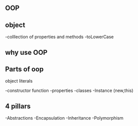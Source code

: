## OOP

## object
-colllection of properties and methods
-toLowerCase

## why use OOP

## Parts of oop

object literals

-constructor function
-properties
-classes
-Instance (new,this)

## 4 pillars
-Abstractions
-Encapsulation
-Inheritance
-Polymorphism